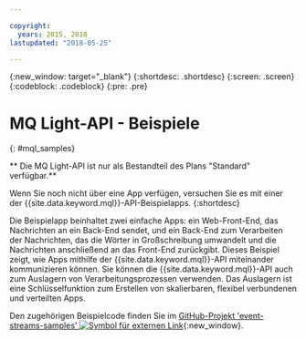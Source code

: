 ```yaml
---

copyright:
  years: 2015, 2018
lastupdated: "2018-05-25"

---
```


{:new_window: target="_blank"}
{:shortdesc: .shortdesc}
{:screen: .screen}
{:codeblock: .codeblock}
{:pre: .pre}

# MQ Light-API - Beispiele
{: #mql_samples}

** Die MQ Light-API ist nur als Bestandteil des Plans "Standard" verfügbar.**
<br/>

Wenn Sie noch nicht über eine App verfügen, versuchen Sie es mit einer der {{site.data.keyword.mql}}-API-Beispielapps.
{:shortdesc}

Die Beispielapp beinhaltet zwei einfache Apps: ein Web-Front-End, das Nachrichten an ein
Back-End sendet, und ein Back-End zum Verarbeiten der Nachrichten, das die Wörter in Großschreibung umwandelt
und die Nachrichten anschließend an das Front-End zurückgibt. Dieses Beispiel zeigt, wie Apps mithilfe der
{{site.data.keyword.mql}}-API miteinander kommunizieren können. Sie können die {{site.data.keyword.mql}}-API
auch zum Auslagern von Verarbeitungsprozessen verwenden. Das Auslagern ist eine Schlüsselfunktion zum Erstellen von
skalierbaren, flexibel verbundenen und verteilten Apps.

Den zugehörigen Beispielcode finden Sie im [GitHub-Projekt 'event-streams-samples' ![Symbol für externen Link](../../icons/launch-glyph.svg "Symbol für externen Link")](https://github.com/ibm-messaging/event-streams-samples/tree/master/mqlight){:new_window}.

